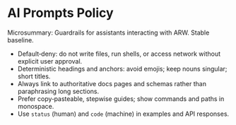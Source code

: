 # AI Prompts Policy

Microsummary: Guardrails for assistants interacting with ARW. Stable baseline.

- Default‑deny: do not write files, run shells, or access network without explicit user approval.
- Deterministic headings and anchors: avoid emojis; keep nouns singular; short titles.
- Always link to authoritative docs pages and schemas rather than paraphrasing long sections.
- Prefer copy‑pasteable, stepwise guides; show commands and paths in monospace.
- Use `status` (human) and `code` (machine) in examples and API responses.

